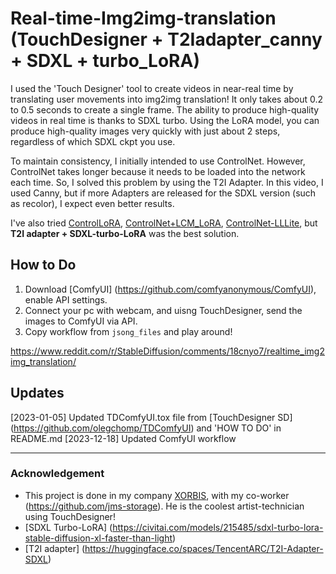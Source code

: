 # Real-time-Img2img-translation (TouchDesigner + T2Iadapter_canny + SDXL + turbo_LoRA) 

I used the 'Touch Designer' tool to create videos in near-real time by translating user movements into img2img translation! It only takes about 0.2 to 0.5 seconds to create a single frame. The ability to produce high-quality videos in real time is thanks to SDXL turbo. Using the LoRA model, you can produce high-quality images very quickly with just about 2 steps, regardless of which SDXL ckpt you use.

To maintain consistency, I initially intended to use ControlNet. However, ControlNet takes longer because it needs to be loaded into the network each time. So, I solved this problem by using the T2I Adapter. In this video, I used Canny, but if more Adapters are released for the SDXL version (such as recolor), I expect even better results.

I've also tried [ControlLoRA](https://huggingface.co/stabilityai/control-lora), [ControlNet+LCM_LoRA](https://www.youtube.com/watch?v=icZze060TiE), [ControlNet-LLLite](https://github.com/kohya-ss/ControlNet-LLLite-ComfyUI), but **T2I adapter + SDXL-turbo-LoRA** was the best solution. 

## How to Do
1. Download [ComfyUI] (https://github.com/comfyanonymous/ComfyUI), enable API settings.
2. Connect your pc with webcam, and uisng TouchDesigner, send the images to ComfyUI via API.
3. Copy workflow from `jsong_files` and play around!



https://www.reddit.com/r/StableDiffusion/comments/18cnyo7/realtime_img2img_translation/
## Updates
[2023-01-05] Updated TDComfyUI.tox file from [TouchDesigner SD] (https://github.com/olegchomp/TDComfyUI) and 'HOW TO DO' in README.md
[2023-12-18] Updated ComfyUI workflow 

---


### Acknowledgement
- This project is done in my company [XORBIS](https://xorbis.com), with my co-worker (https://github.com/jms-storage). He is the coolest artist-technician using TouchDesigner! 
- [SDXL Turbo-LoRA] (https://civitai.com/models/215485/sdxl-turbo-lora-stable-diffusion-xl-faster-than-light)
- [T2I adapter] (https://huggingface.co/spaces/TencentARC/T2I-Adapter-SDXL)
